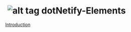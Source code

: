 # &nbsp;![alt tag](http://dotnetify.net/content/images/greendot.png) dotNetify-Elements

[Introduction](Introduction.md)
